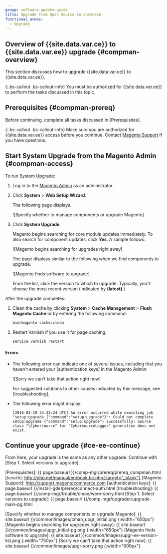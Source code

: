 ```yaml
---
group: software-update-guide
title: Upgrade from Open Source to Commerce
functional_areas:
  - Upgrade
---
```


## Overview of {{site.data.var.ce}} to {{site.data.var.ee}} upgrade {#compman-overview}

This section discusses how to upgrade {{site.data.var.ce}} to {{site.data.var.ee}}.

{:.bs-callout .bs-callout-info}
You must be authorized for {{site.data.var.ee}} to perform the tasks discussed in this topic.

## Prerequisites {#compman-prereq}

Before continuing, complete all tasks discussed in [Prerequisites].

{:.bs-callout .bs-callout-info}
Make sure you are authorized for {{site.data.var.ee}} access before you continue. Contact [Magento Support](http://support.magentocommerce.com) if you have questions.

## Start System Upgrade from the Magento Admin {#compman-access}

To run System Upgrade:

1. Log in to the [Magento Admin](https://glossary.magento.com/magento-admin) as an administrator.
1. Click **System** > **Web Setup Wizard**.

   The following page displays.

   ![Specify whether to manage components or upgrade Magento]

1. Click **System Upgrade**.

   Magento begins searching for core module updates immediately. To also search for component updates, click **Yes**. A sample follows:

   ![Magento begins searching for upgrades right away]

   The page displays similar to the following when we find components to upgrade.

   ![Magento finds software to upgrade]

      From the list, click the version to which to upgrade. Typically, you'll choose the most recent version (indicated by **(latest)**.)

After the upgrade completes:

1. Clean the cache by clicking **System** > **Cache Management** > **Flush Magento Cache** or by entering the following command:

   ```bash
   bin/magento cache:clean
   ```

1. Restart Varnish if you use it for page caching.

   ```bash
   service varnish restart
   ```

#### Errors

* The following error can indicate one of several issues, including that you haven't entered your [authentication keys] in the Magento Admin:

   ![Sorry we can't take that action right now]

   For suggested solutions to other causes indicated by this message, see [troubleshooting].

* The following error might display:

   ```terminal
   [2016-01-19 23:33:24 UTC] An error occurred while executing job
   "setup:upgrade {"command":"setup:upgrade"}": Could not complete
   setup:upgrade {"command":"setup:upgrade"} successfully: Source
   class "\Cybersource" for "CybersourceLogger" generation does not exist.
   ```

## Continue your upgrade {#ce-ee-continue}

From here, your upgrade is the same as any other upgrade. Continue with [Step 1. Select versions to upgrade].

<!-- Link Definitions -->
[Prerequisites]: {{ page.baseurl }}/comp-mgr/prereq/prereq_compman.html
[`bcmath`]: http://php.net/manual/en/book.bc.php{:target="_blank"}
[Magento Support]: http://support.magentocommerce.com
[authentication keys]: {{ page.baseurl }}/install-gde/prereq/connect-auth.html
[troubleshooting]: {{ page.baseurl }}/comp-mgr/trouble/cman/were-sorry.html
[Step 1. Select versions to upgrade]: {{ page.baseurl }}/comp-mgr/upgrader/upgrade-main-pg.html

<!-- Image Definitions -->
[Specify whether to manage components or upgrade Magento]: {{ site.baseurl }}/common/images/cman_upgr_initial.png
{:width="650px"}
[Magento begins searching for upgrades right away]: {{ site.baseurl }}/common/images/upgr_initial-pg.png
{:width="650px"}
[Magento finds software to upgrade]: {{ site.baseurl }}/common/images/upgr-ee-version-list.png
{:width="750px"}
[Sorry we can't take that action right now]: {{ site.baseurl }}/common/images/upgr-sorry.png
{:width="600px"}
